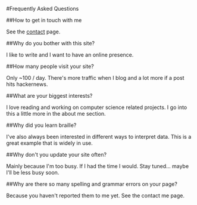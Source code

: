 #Frequently Asked Questions

##How to get in touch with me

See the [contact](/contact) page.

##Why do you bother with this site?

I like to write and I want to have an online presence.

##How many people visit your site?

Only ~100 / day.  There's more traffic when I blog and a lot more if a post hits hackernews.

##What are your biggest interests?

I love reading and working on computer science related projects. I go into this a little more in the about me section.

##Why did you learn braille?

I've also always been interested in different ways to interpret data. This is a great example that is widely in use.

##Why don't you update your site often?

Mainly because I'm too busy. If I had the time I would. Stay tuned... maybe I'll be less busy soon.

##Why are there so many spelling and grammar errors on your page?

Because you haven't reported them to me yet. See the contact me page.
